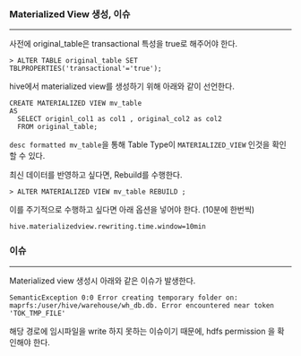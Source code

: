 ### Materialized View 생성, 이슈

<hr>


사전에 original_table은 transactional 특성을 true로 해주어야 한다.

```
> ALTER TABLE original_table SET TBLPROPERTIES('transactional'='true');
```



hive에서 materialized view를 생성하기 위해 아래와 같이 선언한다.

```
CREATE MATERIALIZED VIEW mv_table
AS 
  SELECT originl_col1 as col1 , original_col2 as col2
  FROM original_table;
```



`desc formatted mv_table`을 통해 Table Type이 `MATERIALIZED_VIEW` 인것을 확인할 수 있다. 



최신 데이터를 반영하고 싶다면, Rebuild를 수행한다.

```
> ALTER MATERIALIZED VIEW mv_table REBUILD ;
```

이를 주기적으로 수행하고 싶다면 아래 옵션을 넣어야 한다. (10분에 한번씩)

`hive.materializedview.rewriting.time.window=10min`



### 이슈

<hr>



Materialized view 생성시 아래와 같은 이슈가 발생한다.

```
SemanticException 0:0 Error creating temporary folder on: maprfs:/user/hive/warehouse/wh_db.db. Error encountered near token 'TOK_TMP_FILE'
```

해당 경로에 임시파일을 write 하지 못하는 이슈이기 때문에, hdfs permission 을 확인해야 한다.


